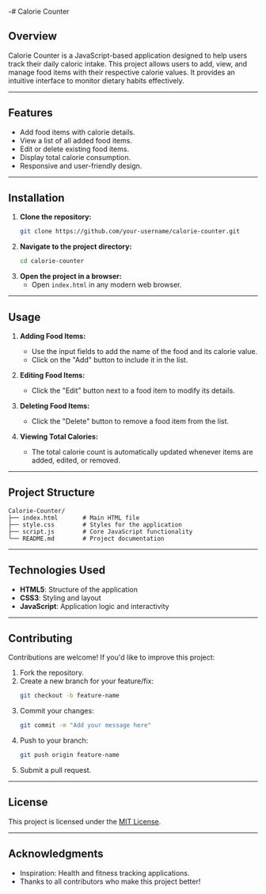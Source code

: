 -# Calorie Counter

## Overview
Calorie Counter is a JavaScript-based application designed to help users track their daily caloric intake. This project allows users to add, view, and manage food items with their respective calorie values. It provides an intuitive interface to monitor dietary habits effectively.

---

## Features

- Add food items with calorie details.
- View a list of all added food items.
- Edit or delete existing food items.
- Display total calorie consumption.
- Responsive and user-friendly design.

---

## Installation

1. **Clone the repository:**
   ```bash
   git clone https://github.com/your-username/calorie-counter.git
   ```
2. **Navigate to the project directory:**
   ```bash
   cd calorie-counter
   ```
3. **Open the project in a browser:**
   - Open `index.html` in any modern web browser.

---

## Usage

1. **Adding Food Items:**
   - Use the input fields to add the name of the food and its calorie value.
   - Click on the "Add" button to include it in the list.

2. **Editing Food Items:**
   - Click the "Edit" button next to a food item to modify its details.

3. **Deleting Food Items:**
   - Click the "Delete" button to remove a food item from the list.

4. **Viewing Total Calories:**
   - The total calorie count is automatically updated whenever items are added, edited, or removed.

---

## Project Structure

```
Calorie-Counter/
├── index.html       # Main HTML file
├── style.css        # Styles for the application
├── script.js        # Core JavaScript functionality
└── README.md        # Project documentation
```

---

## Technologies Used

- **HTML5**: Structure of the application
- **CSS3**: Styling and layout
- **JavaScript**: Application logic and interactivity

---

## Contributing

Contributions are welcome! If you'd like to improve this project:

1. Fork the repository.
2. Create a new branch for your feature/fix:
   ```bash
   git checkout -b feature-name
   ```
3. Commit your changes:
   ```bash
   git commit -m "Add your message here"
   ```
4. Push to your branch:
   ```bash
   git push origin feature-name
   ```
5. Submit a pull request.

---

## License

This project is licensed under the [MIT License](LICENSE).

---

## Acknowledgments

- Inspiration: Health and fitness tracking applications.
- Thanks to all contributors who make this project better!
